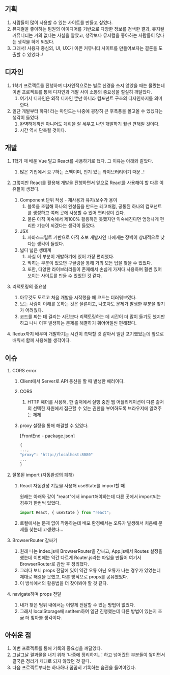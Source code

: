 ## 기획

1. 사람들이 많이 사용할 수 있는 사이트를 만들고 싶었다.
2. 뮤지컬을 좋아하는 팀원의 아이디어를 기반으로 다양한 정보를 검색한 결과, 뮤지컬 커뮤니티는 거의 없다는 사실을 알았고, 생각보다 뮤지컬을 좋아하는 사람들이 많다는 생각을 하게 되었다.
3. 그래서! 사용자 중심의, UI, UX가 이쁜 커뮤니티 사이트를 만들어보자는 결론을 도출할 수 있었다..!



## 디자인

1. 1학기 프로젝트를 진행하며 디자인적으로는 별로 신경을 쓰지 않았을 때는 몰랐는데 이번 프로젝트를 통해 디자인과 개발 사이 소통의 중요성을 절실히 깨달았다.
   1. 여기서 디자인은 외적 디자인 뿐만 아니라 컴포넌트 구조의 디자인까지를 의미한다.
2. 일단 개발부터 하자! 라는 마인드는 나중에 굉장히 큰 후폭풍을 몰고올 수 있겠다는 생각이 들었다.
   1. 완벽하게까진 아니어도 계획을 잘 세우고 나면 개발하기 훨씬 편해질 것이다.
   2. 시간 역시 단축될 것이다.



## 개발

1. 1학기 때 배운 Vue 말고 React를 사용하기로 했다. 그 이유는 아래와 같았다.

   1. 많은 기업에서 요구하는 스펙이며, 인기 있는 라이브러리이기 때문..!

2. 그렇지만 React를 활용해 개발을 진행하면서 앞으로 React를 사용해야 할 다른 이유들이 생겼다.

   1. Component 단위 작성 - 재사용과 유지/보수가 용이
      1. 블록을 조립해 하나의 완성품을 만드는 레고처럼, 공통된 하나의 컴포넌트를 생성하고 여러 곳에 사용할 수 있어 편리성이 컸다.
      2. 물론 아직 미숙해서 제100% 활용하진 못했지만 익숙해진다면 엄청나게 편리한 기능이 되겠다는 생각이 들었다.
   2. JSX
      1. 자바스크립트 기반으로 아직 초보 개발자인 나에게는 장벽이 상대적으로 낮다는 생각이 들었다.
   3. 넓디 넓은 생태계
      1. 사실 이 부분이 개발하기에 있어 가장 편리했다.
      2. 막히는 부분이 있으면 구글링을 통해 거의 모든 답을 찾을 수 있었다.
      3. 또한, 다양한 라이브러리들이 존재해서 손쉽게 가져다 사용하며 훨씬 있어보이는 사이트를 만들 수 있었던 것 같다.

   

3. 리팩토링의 중요성

   1. 아무것도 모르고 처음 개발을 시작했을 때 코드는 더러워보였다.
   2. 보는 사람이 이해를 못하는 것은 물론이고, 나조차도 문제가 발생한 부분을 찾기가 어려웠다.
   3. 코드를 짜는 데 걸리는 시간보다 리팩토링하는 데 시간이 더 많이 들기도 했지만 하고 나니 이후 발생하는 문제를 해결하기 훠어어얼씬 편해졌다.

   

4. Redux까지 배우며 개발하기는 시간이 촉박할 것 같아서 일단 포기했었는데 앞으로 배워서 함께 사용해볼 생각이다.



## 이슈

1. CORS error

   1. Client에서 Server로 API 통신을 할 때 발생한 에러이다.

   2. CORS

      1. HTTP 헤더를 사용해, 한 출처에서 실행 중인 웹 어플리케이션이 다른 출처의 선택한 자원에서 접근할 수 있는 권한을 부여하도록 브라우저에 알려주는 체제

   3. proxy 설정을 통해 해결할 수 있었다.

      [FrontEnd - package.json]

      ```jsx
      {
      ...,
      "proxy": "http://localhost:8080"
      ...
      }
      ```

      

2. 잘못된 import (자동완성의 폐해)

   1. React 자동완성 기능을 사용해 useState를 import할 때 

      원래는 아래와 같이 "react"에서 import해야하는데 다른 곳에서 import되는 경우가 한번씩 있었다.

      ```jsx
      import React, { useState } from "react";
      ```

   2. 로컬에서는 문제 없이 작동하는데 배포 환경에서는 오류가 발생해서 처음에 문제를 찾는데 고생했다...

   

3. BrowserRouter 감싸기

   1. 원래 나는 index.js에 BrowserRouter을 감싸고, App.js에서 Routes 설정을 했는데 이번에는 약간 다르게 Router.js라는 파일을 만들어 여기서 BrowserRouter로 감싼 후 정리했다.
   2. 그러다 보니 props 전달에 있어 약간 오류 아닌 오류가 나는 경우가 있었는데 제대로 해결을 못했고, 다른 방식으로 props를 공유했었다.
   3. 이 방식에서의 활용법을 더 찾아봐야 할 것 같다.

   

4. navigate하며 props 전달

   1. 내가 찾은 범위 내에서는 이렇게 전달할 수 있는 방법이 없었다.
   2. 그래서 localStorage에 setItem하여 일단 진행했는데 다른 방법이 있는지 조금 더 찾아볼 생각이다. 



## 아쉬운 점

1. 이번 프로젝트를 통해 기록의 중요성을 깨달았다.
2. 그날그날 결과물을 내기 위해 '나중에 정리하지...' 하고 넘어갔던 부분들이 쌓이면서 결국은 정리가 제대로 되지 않았던 것 같다.
3. 다음 프로젝트부터는 하나하나 꼼꼼히 기록하는 습관을 들여야겠다.